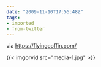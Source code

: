 ```yaml
---
date: "2009-11-10T17:55:48Z"
tags:
- imported
- from-twitter
---
```


via https://flyingcoffin.com/

{{< imgorvid src="media-1.jpg" >}}
